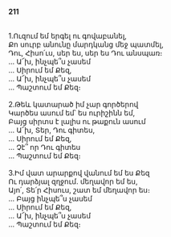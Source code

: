 **211**

\
1.Ուզում եմ երգել ու գովաբանել,\
Քո սուրբ անունը մարդկանց մեջ պատմել,\
Դու, Հիսո՛ւս, սեր ես, սեր ես Դու անսպառ։\
 ... Ա՜խ, ինչպե՞ս չասեմ\
 ... Սիրում եմ Քեզ,\
 ... Ա՜խ, ինչպե՞ս չասեմ\
 ... Պաշտում եմ Քեզ։\
\
2.Թեև կատարած իմ չար գործերով\
Կարծես ասում եմ՝ ես ուրիշինն եմ,\
Բայց սիրտս է լալիս ու թաքուն ասում\
 ... Ա՜խ, Տեր, Դու գիտես,\
 ... Սիրում եմ Քեզ,\
 ... Չէ՞ որ Դու գիտես\
 ... Պաշտում եմ Քեզ։\
\
3.Իմ վատ արարքով վանում եմ ես Քեզ\
Ու դարձյալ զղջում. մեղավոր եմ ես,\
Այո՛, Տե՛ր Հիսուս, շատ եմ մեղավոր ես։\
 ... Բայց ինչպե՞ս չասեմ\
 ... Սիրում եմ Քեզ,\
 ... Ա՜խ, ինչպե՞ս չասեմ\
 ... Պաշտում եմ Քեզ։
